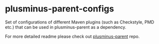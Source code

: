 # plusminus-parent-configs
Set of configurations of different Maven plugins (such as Checkstyle, PMD etc.) that can be used in plusminus-parent as a dependency.

For more detailed readme please check out [plusminus-parent](https://github.com/plusminus-software/plusminus-parent/blob/main/README.md) repo.